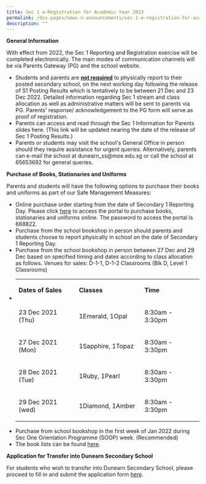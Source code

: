 ```yaml
---
title: Sec 1 e–Registration for Academic Year 2023
permalink: /dss-pages/news-n-announcements/sec-1-e-registration-for-academic-year-2022/
description: ""
---
```

<p><strong>General Information</strong></p>
<p>With effect from 2022, the Sec 1 Reporting and Registration exercise will be completed electronically. The main modes of communication channels will be via Parents Gateway (PG) and the school website.
<ul>
<li>Students and parents are&nbsp;<strong><u>not required</u></strong>&nbsp;to physically report to their posted secondary school, on the next working day following the release of S1 Posting Results which is tentatively to be between 21 Dec and 23 Dec 2022. Detailed information regarding Sec 1 stream and class allocation as well as administrative matters will be sent to parents via PG. Parents' response/ acknowledgement to the PG form will serve as proof of registration</u></strong>.</li>
<li>Parents can access and read through the Sec 1 Information for Parents slides here. (This link will be updated nearing the date of the release of Sec 1 Posting Results.)
<li>Parents or students may visit the school's General Office in person should they require assistance for urgent queries. Alternatively, parents can e-mail the school at dunearn_ss@moe.edu.sg or call the school at 65653692 for general queries. 
</ul>
<p><strong>Purchase of Books, Stationaries and Uniforms</strong></p>
<p>Parents and students will have the following options to purchase their books and uniforms as part of our Safe Management Measures:</p>
<ul>
<li>Online purchase order starting from the date of Secondary 1 Reporting Day. Please click&nbsp;<a href="https://dyeducation.net/">here</a>&nbsp;to access the portal to purchase books, stationaries and uniforms online. The password to access the portal is 668822.&nbsp;</li>
<li>Purchase from the school bookshop in person should parents and students choose to report physically in school on the date of Secondary 1 Reporting Day.</li>
<li>Purchase from the school bookshop in person between 27 Dec and 29 Dec based on specified timing and dates according to class allocation as follows. Venues for sales: D-1-1, D-1-2 Classrooms (Blk D, Level 1 Classrooms)</li>
<li>
<table>
<tbody>
<tr>
<td width="174">
<p><strong>Dates of Sales</strong></p>
</td>
<td width="180">
<p><strong>Classes</strong></p>
</td>
<td width="162">
<p><strong>Time</strong></p>
</td>
</tr>
<tr>
<td width="174">
<p>23 Dec 2021 (Thu)</p>
</td>
<td width="180">
<p>1Emerald, 1Opal</p>
</td>
<td width="162">
<p>8:30am - 3:30pm</p>
</td>
</tr>
<tr>
<td width="174">
<p>27 Dec 2021 (Mon)</p>
</td>
<td width="180">
<p>1Sapphire, 1Topaz</p>
</td>
<td width="162">
<p>8:30am - 3:30pm</p>
</td>
</tr>
<tr>
<td width="174">
<p>28 Dec 2021 (Tue)</p>
</td>
<td width="180">
<p>1Ruby, 1Pearl</p>
</td>
<td width="162">
<p>8:30am - 3:30pm</p>
</td>
</tr>
<tr>
<td width="174">
<p>29 Dec 2021 (wed)</p>
</td>
<td width="180">
<p>1Diamond, 1Amber</p>
</td>
<td width="162">
<p>8:30am - 3:30pm</p>
</td>
</tr>
</tbody>
</table>
</li>
</ul>
<ul>
<li>Purchase from school bookshop in the first week of Jan 2022 during Sec One Orientation Programme (SOOP) week. (Recommended)</li>
<li>The book lists can be found <a href="https://sites.google.com/a/dunearn.edu.sg/dunearn-secondary-school-documents-and-forms/">here</a>.&nbsp;</li>
</ul>
<p><strong>Application for Transfer into Dunearn Secondary School</strong></p>
<p>For students who wish to transfer into Dunearn Secondary School, please proceed to fill in and submit the application form&nbsp;<a href="https://form.gov.sg/#!/5fe187aec3fca30012366b5d">here</a>.&nbsp;</p>